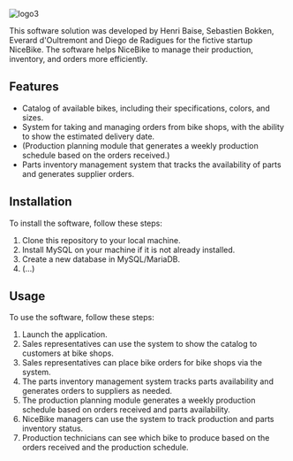![logo3](https://user-images.githubusercontent.com/99732004/227722329-d5bd016a-a519-4fdc-a151-0de9ee417bcc.png)


This software solution was developed by Henri Baise, Sebastien Bokken, Everard d'Oultremont and Diego de Radigues for the fictive startup NiceBike. 
The software helps NiceBike to manage their production, inventory, and orders more efficiently.

## Features


- Catalog of available bikes, including their specifications, colors, and sizes.
- System for taking and managing orders from bike shops, with the ability to show the estimated delivery date.
- (Production planning module that generates a weekly production schedule based on the orders received.)
- Parts inventory management system that tracks the availability of parts and generates supplier orders.

## Installation

To install the software, follow these steps:

1. Clone this repository to your local machine.
2. Install MySQL on your machine if it is not already installed.
3. Create a new database in MySQL/MariaDB.
4. (...)

## Usage

To use the software, follow these steps:

1. Launch the application.
2. Sales representatives can use the system to show the catalog to customers at bike shops.
3. Sales representatives can place bike orders for bike shops via the system.
4. The parts inventory management system tracks parts availability and generates orders to suppliers as needed.
5. The production planning module generates a weekly production schedule based on orders received and parts availability.
6. NiceBike managers can use the system to track production and parts inventory status.
8. Production technicians can see which bike to produce based on the orders received and the production schedule.



